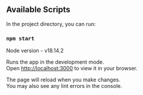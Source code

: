 
## Available Scripts

In the project directory, you can run:

### `npm start`

Node version - v18.14.2

Runs the app in the development mode.\
Open [http://localhost:3000](http://localhost:3000) to view it in your browser.

The page will reload when you make changes.\
You may also see any lint errors in the console.